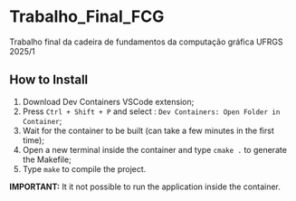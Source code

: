 # Trabalho_Final_FCG
Trabalho final da cadeira de fundamentos da computação gráfica UFRGS 2025/1

## How to Install

1. Download Dev Containers VSCode extension;
2. Press `Ctrl + Shift + P` and select : `Dev Containers: Open Folder in Container`;
3. Wait for the container to be built (can take a few minutes in the first time);
4. Open a new terminal inside the container and type `cmake .` to generate the Makefile;
5. Type `make` to compile the project.

**IMPORTANT:** It it not possible to run the application inside the container.
 